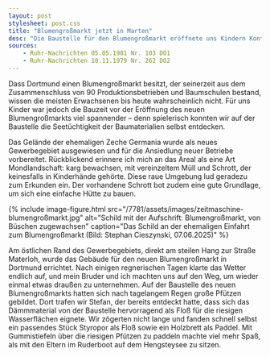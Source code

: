 ```yaml
---
layout: post
stylesheet: post.css
title: "Blumengroßmarkt jetzt in Marten"
desc: "Die Baustelle für den Blumengroßmarkt eröffnete uns Kindern Kontakt mit den Elementen"
sources:
    - Ruhr-Nachrichten 05.05.1981 Nr. 103 DO1
    - Ruhr-Nachrichten 10.11.1979 Nr. 262 DO2
---
```


Dass Dortmund einen Blumengroßmarkt besitzt, der seinerzeit aus dem Zusammenschluss von 90 Produktionsbetrieben und Baumschulen bestand, wissen die meisten Erwachsenen bis heute wahrscheinlich nicht. Für uns Kinder war jedoch die Bauzeit vor der Eröffnung des neuen Blumengroßmarkts viel spannender – denn spielerisch konnten wir auf der Baustelle die Seetüchtigkeit der Baumaterialien selbst entdecken.

Das Gelände der ehemaligen Zeche Germania wurde als neues Gewerbegebiet ausgewiesen und für die Ansiedlung neuer Betriebe vorbereitet. Rückblickend erinnere ich mich an das Areal als eine Art Mondlandschaft: karg bewachsen, mit vereinzeltem Müll und Schrott, der keinesfalls in Kinderhände gehörte. Diese raue Umgebung lud geradezu zum Erkunden ein. Der vorhandene Schrott bot zudem eine gute Grundlage, um sich eine einfache Hütte zu bauen.

{% include image-figure.html src="/7781/assets/images/zeitmaschine-blumengroßmarkt.jpg" alt="Schild mit der Aufschrift: Blumengroßmarkt, von Büschen zugewachsen" caption="Das Schild an der ehemaligen Einfahrt zum Blumengroßmarkt (Bild: Stephan Cieszynski, 07.06.2025)" %}

Am östlichen Rand des Gewerbegebiets, direkt am steilen Hang zur Straße Materloh, wurde das Gebäude für den neuen Blumengroßmarkt in Dortmund errichtet. Nach einigen regnerischen Tagen klarte das Wetter endlich auf, und mein Bruder und ich machten uns auf den Weg, um wieder einmal etwas draußen zu unternehmen. Auf der Baustelle des neuen Blumengroßmarkts hatten sich nach tagelangem Regen große Pfützen gebildet. Dort trafen wir Stefan, der bereits entdeckt hatte, dass sich das Dämmmaterial von der Baustelle hervorragend als Floß für die riesigen Wasserflächen eignete. Wir zögerten nicht lange und fanden schnell selbst ein passendes Stück Styropor als Floß sowie ein Holzbrett als Paddel. Mit Gummistiefeln über die riesigen Pfützen zu paddeln machte viel mehr Spaß, als mit den Eltern im Ruderboot auf dem Hengsteysee zu sitzen.